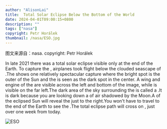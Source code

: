```yaml
---
author: "AlisonLai"
title:  Total Solar Eclipse Below the Bottom of the World 
date: 2024-04-01T09:00:15+0800
description: ""
tags: ["nasa"]
copyright: Petr Horálek
thumbnail: /nasa/ESO.jpg
---
```

图文来源自：nasa.  copyright: Petr Horálek

  In late 2021 there was a total solar eclipse visible only at the end of the Earth. To capture the , airplanes took flight below the clouded seascape of .The  shows one relatively spectacular capture where the bright spot is the outer  of the Sun and the  is seen as the dark spot in the center. A wing and engine of the  are visible across the left and bottom of the image, while  is visible on the far left.The dark area of the sky surrounding the  is called a .It is dark because you are looking down a  of air shadowed by the Moon.A  of the eclipsed Sun will reveal the  just to the right.You won't have to travel to the end of the Earth to see the .The total eclipse path will cross  on , just over one week from today.

![ESO](/nasa/ESO.jpg)
